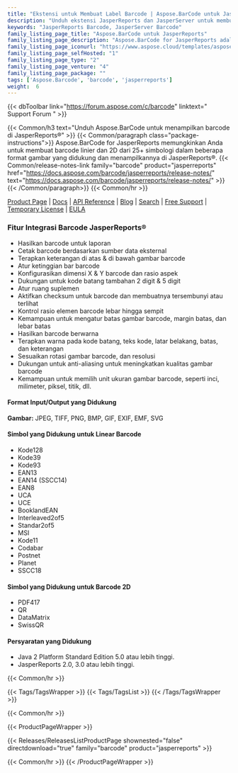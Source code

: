 ```yaml
---
title: "Ekstensi untuk Membuat Label Barcode | Aspose.BarCode untuk JasperReports"
description: "Unduh ekstensi JasperReports dan JasperServer untuk membuat dan menampilkan label kode batang di aplikasi Anda. Label kode batang ini dapat ditampilkan dalam banyak format gambar populer."
keywords: "JasperReports Barcode, JasperServer Barcode"
family_listing_page_title: "Aspose.BarCode untuk JasperReports"
family_listing_page_description: "Aspose.BarCode for JasperReports adalah ekstensi JasperReports dan JasperServer yang fleksibel untuk menghasilkan dan menampilkan label barcode berkualitas tinggi di aplikasi Anda. Label kode batang ini dapat ditampilkan dalam banyak format gambar populer."
family_listing_page_iconurl: "https://www.aspose.cloud/templates/aspose/App_Themes/V3/images/barcode/272x272/aspose_barcode-for-jasperreports-min.png"
family_listing_page_selfHosted: "1"
family_listing_page_type: "2"
family_listing_page_venture: "4"
family_listing_page_package: ""
tags: ['Aspose.Barcode', 'barcode', 'jasperreports']
weight:  6
---
```


{{< dbToolbar link="https://forum.aspose.com/c/barcode" linktext=" Support Forum " >}}

{{< Common/h3 text="Unduh Aspose.BarCode untuk menampilkan barcode di JasperReports®"  >}}
{{< Common/paragraph class="package-instructions">}}
Aspose.BarCode for JasperReports memungkinkan Anda untuk membuat barcode linier dan 2D dari 25+ simbologi dalam beberapa format gambar yang didukung dan menampilkannya di JasperReports®.
{{< Common/release-notes-link family="barcode" product="jasperreports" href="https://docs.aspose.com/barcode/jasperreports/release-notes/" text="https://docs.aspose.com/barcode/jasperreports/release-notes/"  >}}
{{< /Common/paragraph>}}
{{< Common/hr >}}

[Product Page](https://products.aspose.com/barcode/jasperreports/) | [Docs](https://docs.aspose.com/barcode/jasperreports/) | [API Reference](https://reference.aspose.com/barcode/) | [Blog](https://blog.aspose.com/category/barcode/) | [Search](https://search.aspose.com/) | [Free Support](https://forum.aspose.com/c/barcode) | [Temporary License](https://purchase.aspose.com/temporary-license) | [EULA](https://about.aspose.com/legal/eula/)

### Fitur Integrasi Barcode JasperReports®

- Hasilkan barcode untuk laporan
- Cetak barcode berdasarkan sumber data eksternal
- Terapkan keterangan di atas & di bawah gambar barcode
- Atur ketinggian bar barcode
- Konfigurasikan dimensi X & Y barcode dan rasio aspek
- Dukungan untuk kode batang tambahan 2 digit & 5 digit
- Atur ruang suplemen
- Aktifkan checksum untuk barcode dan membuatnya tersembunyi atau terlihat
- Kontrol rasio elemen barcode lebar hingga sempit
- Kemampuan untuk mengatur batas gambar barcode, margin batas, dan lebar batas
- Hasilkan barcode berwarna
- Terapkan warna pada kode batang, teks kode, latar belakang, batas, dan keterangan
- Sesuaikan rotasi gambar barcode, dan resolusi
- Dukungan untuk anti-aliasing untuk meningkatkan kualitas gambar barcode
- Kemampuan untuk memilih unit ukuran gambar barcode, seperti inci, milimeter, piksel, titik, dll.

#### Format Input/Output yang Didukung

**Gambar:** JPEG, TIFF, PNG, BMP, GIF, EXIF, EMF, SVG

#### Simbol yang Didukung untuk Linear Barcode

- Kode128
- Kode39
- Kode93
- EAN13
- EAN14 (SSCC14)
- EAN8
- UCA
- UCE
- BooklandEAN
- Interleaved2of5
- Standar2of5
- MSI
- Kode11
- Codabar
- Postnet
- Planet
- SSCC18

#### Simbol yang Didukung untuk Barcode 2D

- PDF417
- QR
- DataMatrix
- SwissQR

#### Persyaratan yang Didukung

- Java 2 Platform Standard Edition 5.0 atau lebih tinggi.
- JasperReports 2.0, 3.0 atau lebih tinggi.

{{< Common/hr >}}

{{< Tags/TagsWrapper >}}
 {{< Tags/TagsList >}}
{{< /Tags/TagsWrapper >}}

{{< Common/hr >}}

{{< ProductPageWrapper >}}
<!-- ReleasesListProductPage-->
   {{< Releases/ReleasesListProductPage shownested="false"  directdownload="true" family="barcode" product="jasperreports" >}}
<!-- /ReleasesListProductPage-->
{{< Common/hr >}}
{{< /ProductPageWrapper >}}

